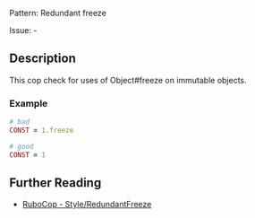 Pattern: Redundant freeze

Issue: -

## Description

This cop check for uses of Object#freeze on immutable objects.

### Example

```ruby
# bad
CONST = 1.freeze

# good
CONST = 1
```

## Further Reading

* [RuboCop - Style/RedundantFreeze](https://rubocop.readthedocs.io/en/latest/cops_style/#styleredundantfreeze)

